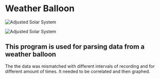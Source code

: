# Weather Balloon


![Adjusted Solar System](/images/timeTempAltitude.png)

![Adjusted Solar System](/images/tempAltitude.png)
## This program is used for parsing data from a weather balloon

The the data was mismatched with different intervals of recording and for different amount of times. It needed to be correlated and then graphed.